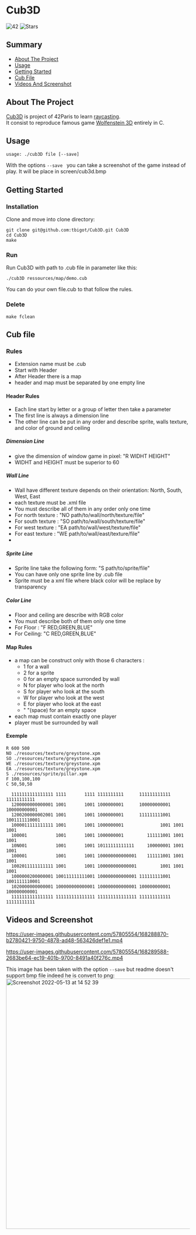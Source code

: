 # Cub3D
![42](https://img.shields.io/static/v1?label=&labelColor=000000e&logo=42&message=project&color=000000&style=flate)
![Stars](https://img.shields.io/github/stars/tayschee/Cub3D?style=social)

## Summary
- [About The Project](#about-the-project)
- [Usage](#usage)
- [Getting Started](#getting-started)
- [Cub File](#cub-file)
- [Videos And Screenshot](#videos-and-screenshot)

## About The Project
[Cub3D](https://cdn.intra.42.fr/pdf/pdf/47636/fr.subject.pdf) is project of 42Paris to learn [raycasting](https://fr.wikipedia.org/wiki/Raycasting#:~:text=Le%20raycasting%20est%20une%20technique,par%20une%20carte%20graphique%20d%C3%A9di%C3%A9e.). \
It consist to reproduce famous game [Wolfenstein 3D](http://wolf3d.atw.hu/) entirely in C.

## Usage
```
usage: ./cub3D file [--save]
```
With the options ```--save ``` you can take a screenshot of the game instead of play. It will be place in screen/cub3d.bmp
## Getting Started
### Installation
Clone and move into clone directory:
```
git clone git@github.com:tbigot/Cub3D.git Cub3D
cd Cub3D
make
```
### Run

Run Cub3D with path to .cub file in parameter like this:
```
./cub3D ressources/map/demo.cub
```
You can do your own file.cub to that follow the rules.



### Delete
```
make fclean
```

## Cub file

### Rules
- Extension name must be .cub
- Start with Header
- After Header there is a map
- header and map must be separated by one empty line
#### Header Rules
- Each line start by letter or a group of letter then take a parameter
- The first line is always a dimension line
- The other line can be put in any order and describe sprite, walls texture, and color of ground and ceiling
##### Dimension Line
- give the dimension of window game in pixel: "R WIDHT HEIGHT"
- WIDHT and HEIGHT must be superior to 60
##### Wall Line
- Wall have different texture depends on their orientation: North, South, West, East
- each texture must be .xml file
- You must describe all of them in any order only one time
- For north texture : "NO path/to/wall/north/texture/file"
- For south texture : "SO path/to/wall/south/texture/file"
- For west texture : "EA path/to/wall/west/texture/file"
- For east texture : "WE path/to/wall/east/texture/file"
- 
##### Sprite Line
- Sprite line take the following form: "S path/to/sprite/file"
- You can have only one sprite line by .cub file
- Sprite must be a xml file where black color will be replace by transparency

##### Color Line
- Floor and ceiling are describe with RGB color
- You must describe both of them only one time
- For Floor : "F RED,GREEN,BLUE"
- For Ceiling: "C RED,GREEN,BLUE"


#### Map Rules
- a map can be construct only with those 6 characters :
  - 1 for a wall
  - 2 for a sprite
  - 0 for an empty space surronded by wall 
  - N for player who look at the north
  - S for player who look at the south
  - W for player who look at the west
  - E for player who look at the east
  - " "(space) for an empty space
- each map must contain exactly one player
- player must be surrounded by wall

#### Exemple

```
R 600 500
NO ./resources/texture/greystone.xpm
SO ./resources/texture/greystone.xpm
WE ./resources/texture/greystone.xpm
EA ./resources/texture/greystone.xpm
S ./resources/sprite/pillar.xpm
F 100,100,100
C 50,50,50

  1111111111111111 1111       1111 1111111111      111111111111 11111111111
  1200000000000001 1001       1001 1000000001      100000000001 100000000001
  1200200000002001 1001       1001 1000000001      111111111001 1001111110001
  1000011111111111 1001       1001 1000000001              1001 1001     1001
  100001           1001       1001 1000000001         111111001 1001     1001
  10N001           1001       1001 10111111111111     100000001 1001     1001
  100001           1001       1001 100000000000001    111111001 1001     1001
  1002011111111111 1001       1001 100000000000001         1001 1001     1001      
  1000000200000001 100111111111001 100000000000001 111111111001 1001111110001
  1020000000000001 100000000000001 100000000000001 100000000001 100000000001
  1111111111111111 111111111111111 111111111111111 111111111111 11111111111
```

## Videos and Screenshot

https://user-images.githubusercontent.com/57805554/168288870-b2780421-9750-4878-ad48-563426def1e1.mp4


https://user-images.githubusercontent.com/57805554/168289588-2683be64-ec19-401b-9700-8491a40f276c.mp4

This image has been taken with the option ```--save``` but readme doesn't support bmp file indeed he is convert to png:
<img width="684" alt="Screenshot 2022-05-13 at 14 52 39" src="https://user-images.githubusercontent.com/57805554/168288796-8c20cdda-91f7-4650-a23f-a186981af052.png">




